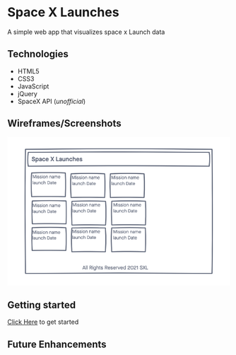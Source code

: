 # Space X Launches

A simple web app that visualizes space x Launch data


## Technologies
- HTML5
- CSS3
- JavaScript
- jQuery
- SpaceX API (_unofficial_)

## Wireframes/Screenshots
![wireframe](./imgs/wireFrame.png)

## Getting started
[Click Here](#) to get started

## Future Enhancements